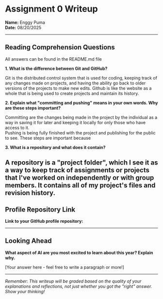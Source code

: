 # Assignment 0 Writeup

**Name:** Enggy Puma  
**Date:** 08/20/2025

---

## Reading Comprehension Questions
All answers can be found in the README.md file

**1. What is the difference between Git and GitHub?**

Git is the distributed control system that is used for coding, keeping track of any changes made on projects, and having the ability go back to older versions of the projects to make new edits. Github is like the website as a whole that is being used to create projects and maintain its history. 

**2. Explain what "committing and pushing" means in your own words. Why are these steps important?**

Committing are the changes being made in the project by the individual as a way in saving it for later and keeping it locally for only those who have access to it.  
Pushing is being fully finished with the project and publishing for the public to see. 
These steps are important because 

**3. What is a repository and what does it contain?**

A repository is a "project folder", which I see it as a way to keep track of assignments or projects that I've worked on independently or with group members. It contains all of my project's files and revision history.  
---

## Profile Repository Link

**Link to your GitHub profile repository:** 


---

## Looking Ahead

**What aspect of AI are you most excited to learn about this year? Explain why.**

[Your answer here - feel free to write a paragraph or more!]

---

*Remember: This writeup will be graded based on the quality of your explanations and reflections, not just whether you got the "right" answer. Show your thinking!*
